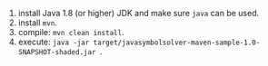 1. install Java 1.8 (or higher) JDK and make sure `java` can be used.
2. install `mvn`.
3. compile: `mvn clean install`.
4. execute: `java -jar target/javasymbolsolver-maven-sample-1.0-SNAPSHOT-shaded.jar `.
